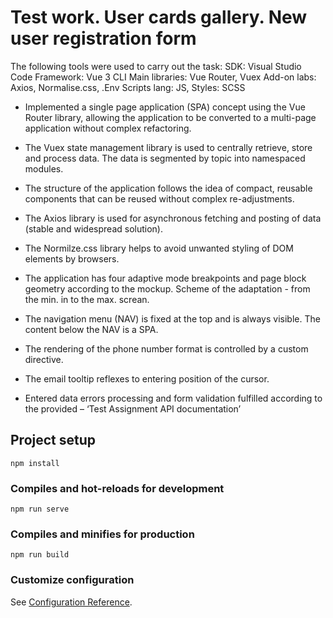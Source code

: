 # Test work. User cards gallery. New user registration form
The following tools were used to carry out the task:
SDK:  Visual Studio Code
Framework: Vue 3 CLI
Main libraries: Vue Router, Vuex
Add-on labs: Axios, Normalise.css, .Env
Scripts lang:  JS, Styles: SCSS

-	Implemented a single page application (SPA) concept using the Vue Router library, allowing the application to be converted to a multi-page application without complex refactoring.
-	The Vuex state management library is used to centrally retrieve, store and process data. The data is segmented by topic into namespaced modules.
-	The structure of the application follows the idea of compact, reusable components that can be reused without complex re-adjustments.
-	The Axios library is used for asynchronous fetching and posting of data (stable and widespread solution).
-	The Normilze.css library helps to avoid unwanted styling of DOM elements by browsers.
	
-	The application has four adaptive mode breakpoints and page block geometry according to the mockup. Scheme of the adaptation - from the min. in to the max. screan.
-	The navigation menu (NAV) is fixed at the top and is always visible. The content below the NAV is a SPA.
-	The rendering of the phone number format is controlled by a custom directive.
-	The email tooltip reflexes to entering position of the cursor.
-	Entered data errors processing and form validation fulfilled according to the provided – ‘Test Assignment API documentation’


## Project setup
```
npm install
```

### Compiles and hot-reloads for development
```
npm run serve
```

### Compiles and minifies for production
```
npm run build
```

### Customize configuration
See [Configuration Reference](https://cli.vuejs.org/config/).
